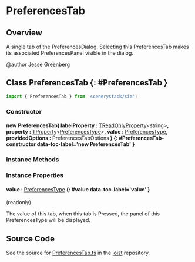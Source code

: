 # PreferencesTab

## Overview

A single tab of the PreferencesDialog. Selecting this PreferencesTab makes its associated PreferencesPanel
visible in the dialog.

@author Jesse Greenberg

## Class PreferencesTab {: #PreferencesTab }


```js
import { PreferencesTab } from 'scenerystack/sim';
```
### Constructor

#### new PreferencesTab( labelProperty : <span style="font-weight: 400;">[TReadOnlyProperty](../axon/TReadOnlyProperty.md)&lt;<span style="color: hsla(calc(var(--md-hue) + 180deg),80%,40%,1);">string</span>&gt;</span>, property : <span style="font-weight: 400;">[TProperty](../axon/TProperty.md)&lt;[PreferencesType](../joist/PreferencesType.md)&gt;</span>, value : <span style="font-weight: 400;">[PreferencesType](../joist/PreferencesType.md)</span>, providedOptions : <span style="font-weight: 400;">PreferencesTabOptions</span> ) {: #PreferencesTab-constructor data-toc-label='new PreferencesTab' }

### Instance Methods



### Instance Properties

#### value : <span style="font-weight: 400;">[PreferencesType](../joist/PreferencesType.md)</span> {: #value data-toc-label='value' }

(readonly)

The value of this tab, when this tab is Pressed, the panel of this PreferencesType will be displayed.



## Source Code

See the source for [PreferencesTab.ts](https://github.com/phetsims/joist/blob/main/js/preferences/PreferencesTab.ts) in the [joist](https://github.com/phetsims/joist) repository.
